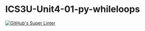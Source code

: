 # ICS3U-Unit4-01-py-whileloops

[![GitHub's Super Linter](https://github.com/Rohnin-Barrette/ICS3U-Unit4-01-py-whileloops/workflows/GitHub's%20Super%20Linter/badge.svg)](https://github.com/Rohnin-Barrette/ICS3U-Unit4-01-py-whileloops/actions)
